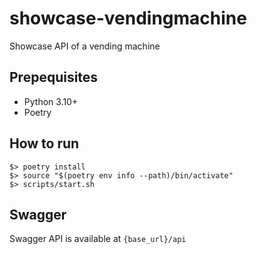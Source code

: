 # showcase-vendingmachine
Showcase API of a vending machine

## Prepequisites
* Python 3.10+
* Poetry

## How to run
    $> poetry install
    $> source "$(poetry env info --path)/bin/activate"
    $> scripts/start.sh

## Swagger
Swagger API is available at `{base_url}/api`